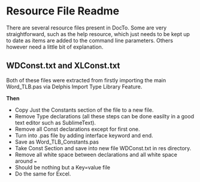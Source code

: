 Resource File Readme
==

There are several resource files present in DocTo.  Some are very straightforward, such as the help resource, which just needs to be kept up to date as items are added to the command line parameters.  Others however need a little bit of explanation.

WDConst.txt and XLConst.txt
--

Both of these files were extracted from firstly importing the main Word_TLB.pas via Delphis Import Type Library Feature.

**Then**


 - Copy Just the Constants section of the file to a new file.
 - Remove Type declarations (all these steps can be done easilty in a good text editor such as SublimeText).
 - Remove all Const declarations except for first one.
 - Turn into .pas file by adding interface keyword and end.
 - Save as Word_TLB_Constants.pas 
 - Take Const Section and save into new file WDConst.txt in res directory.
 - Remove all white space between declarations and all white space around `=`
 - Should be nothing but a Key=value file
 - Do the same for Excel.
